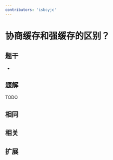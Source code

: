 ```yaml
---
contributors: 'isboyjc'
---
```


# 协商缓存和强缓存的区别？

## 题干

- 



## 题解

<!-- ::: details 点我查看题解 -->

  TODO

<!-- ::: -->



## 相同


## 相关


## 扩展

